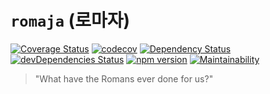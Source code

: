 # `romaja` (로마자)
[![Coverage Status](https://coveralls.io/repos/github/mooniker/romaja/badge.svg?branch=master)](https://coveralls.io/github/mooniker/romaja?branch=master)
[![codecov](https://codecov.io/gh/mooniker/romaja/branch/master/graph/badge.svg)](https://codecov.io/gh/mooniker/romaja)
[![Dependency Status](https://david-dm.org/mooniker/romaja.svg)](https://david-dm.org/mooniker/romaja)
[![devDependencies Status](https://david-dm.org/mooniker/romaja/dev-status.svg)](https://david-dm.org/mooniker/romaja?type=dev)
[![npm version](https://badge.fury.io/js/romaja.svg)](https://badge.fury.io/js/romaja)
[![Maintainability](https://api.codeclimate.com/v1/badges/94bd9c4fcbfd293e2edf/maintainability)](https://codeclimate.com/github/mooniker/romaja/maintainability)

> "What have the Romans ever done for us?"
